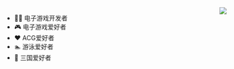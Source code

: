 <img align="right" src="https://github-readme-stats.vercel.app/api?username=lightjiao&show_icons=true&theme=default&hide_title=true" />

- 👨‍💻 电子游戏开发者  
- 🎮 电子游戏爱好者 
- ❤️ ACG爱好者 
- 🏊‍ 游泳爱好者 
- 📕 三国爱好者 
